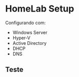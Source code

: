# HomeLab Setup

Configurando com:
* Windows Server
* Hyper-V
* Active Directory
*  DHCP
*  DNS

## Teste
